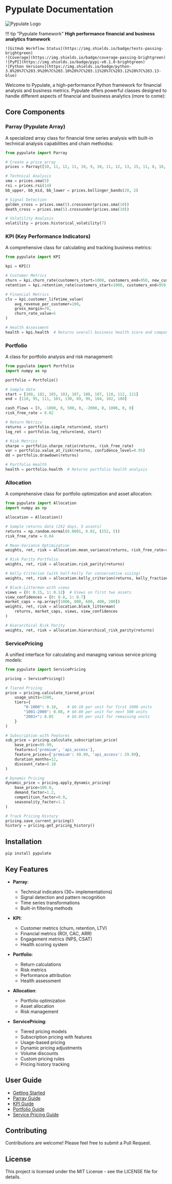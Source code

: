 # Pypulate Documentation

![Pypulate Logo](assets/logo.png)

!!! tip "Pypulate framework"
    **High performance financial and business analytics framework**

    ![GitHub Workflow Status](https://img.shields.io/badge/tests-passing-brightgreen)
    ![Coverage](https://img.shields.io/badge/coverage-passing-brightgreen)
    ![PyPI](https://img.shields.io/badge/pypi-v0.1.0-brightgreen)
    ![Python Versions](https://img.shields.io/badge/python-3.8%20%7C%203.9%20%7C%203.10%20%7C%203.11%20%7C%203.12%20%7C%203.13-blue)

Welcome to Pypulate, a high-performance Python framework for financial analysis and business metrics. Pypulate offers powerful classes designed to handle different aspects of financial and business analytics (more to come):

## Core Components

### Parray (Pypulate Array)

A specialized array class for financial time series analysis with built-in technical analysis capabilities and chain methodss:

```python
from pypulate import Parray

# Create a price array
prices = Parray([10, 11, 12, 11, 10, 9, 10, 11, 12, 13, 15, 11, 8, 10, 14, 16])

# Technical Analysis
sma = prices.sma(5)                   
rsi = prices.rsi(14)                  
bb_upper, bb_mid, bb_lower = prices.bollinger_bands(20, 2)

# Signal Detection
golden_cross = prices.sma(5).crossover(prices.sma(10))
death_cross = prices.sma(5).crossunder(prices.sma(10))

# Volatility Analysis
volatility = prices.historical_volatility(7)
```

### KPI (Key Performance Indicators)

A comprehensive class for calculating and tracking business metrics:

```python
from pypulate import KPI

kpi = KPI()

# Customer Metrics
churn = kpi.churn_rate(customers_start=1000, customers_end=950, new_customers=50)
retention = kpi.retention_rate(customers_start=1000, customers_end=950, new_customers=50)

# Financial Metrics
clv = kpi.customer_lifetime_value(
    avg_revenue_per_customer=100,
    gross_margin=70,
    churn_rate_value=5
)

# Health Assessment
health = kpi.health  # Returns overall business health score and component analysis
```

### Portfolio

A class for portfolio analysis and risk management:

```python
from pypulate import Portfolio
import numpy as np

portfolio = Portfolio()

# Sample data
start = [100, 102, 105, 103, 107, 108, 107, 110, 112, 111]
end = [110, 95, 111, 103, 130, 89, 99, 104, 102, 100]

cash_flows = [0, -1000, 0, 500, 0, -2000, 0, 1000, 0, 0]
risk_free_rate = 0.02

# Return Metrics
returns = portfolio.simple_return(end, start)
log_ret = portfolio.log_return(end, start)

# Risk Metrics
sharpe = portfolio.sharpe_ratio(returns, risk_free_rate)
var = portfolio.value_at_risk(returns, confidence_level=0.95)
dd = portfolio.drawdown(returns)

# Portfolio Health
health = portfolio.health  # Returns portfolio health analysis
```

### Allocation

A comprehensive class for portfolio optimization and asset allocation:

```python
from pypulate import Allocation
import numpy as np

allocation = Allocation()

# Sample returns data (252 days, 5 assets)
returns = np.random.normal(0.0001, 0.02, (252, 5))
risk_free_rate = 0.04

# Mean-Variance Optimization
weights, ret, risk = allocation.mean_variance(returns, risk_free_rate=risk_free_rate)

# Risk Parity Portfolio
weights, ret, risk = allocation.risk_parity(returns)

# Kelly Criterion (with half-Kelly for conservative sizing)
weights, ret, risk = allocation.kelly_criterion(returns, kelly_fraction=0.5)

# Black-Litterman with views
views = {0: 0.15, 1: 0.12}  # Views on first two assets
view_confidences = {0: 0.8, 1: 0.7}
market_caps = np.array([1000, 800, 600, 400, 200])
weights, ret, risk = allocation.black_litterman(
    returns, market_caps, views, view_confidences
)

# Hierarchical Risk Parity
weights, ret, risk = allocation.hierarchical_risk_parity(returns)
```

### ServicePricing

A unified interface for calculating and managing various service pricing models:

```python
from pypulate import ServicePricing

pricing = ServicePricing()

# Tiered Pricing
price = pricing.calculate_tiered_price(
    usage_units=1500,
    tiers={
        "0-1000": 0.10,    # $0.10 per unit for first 1000 units
        "1001-2000": 0.08, # $0.08 per unit for next 500 units
        "2001+": 0.05      # $0.05 per unit for remaining units
    }
)

# Subscription with Features
sub_price = pricing.calculate_subscription_price(
    base_price=99.99,
    features=['premium', 'api_access'],
    feature_prices={'premium': 49.99, 'api_access': 29.99},
    duration_months=12,
    discount_rate=0.10
)

# Dynamic Pricing
dynamic_price = pricing.apply_dynamic_pricing(
    base_price=100.0,
    demand_factor=1.2,
    competition_factor=0.9,
    seasonality_factor=1.1
)

# Track Pricing History
pricing.save_current_pricing()
history = pricing.get_pricing_history()
```

## Installation

```bash
pip install pypulate
```

## Key Features

- **Parray**: 
  - Technical indicators (30+ implementations)
  - Signal detection and pattern recognition
  - Time series transformations
  - Built-in filtering methods

- **KPI**:
  - Customer metrics (churn, retention, LTV)
  - Financial metrics (ROI, CAC, ARR)
  - Engagement metrics (NPS, CSAT)
  - Health scoring system

- **Portfolio**:
  - Return calculations
  - Risk metrics
  - Performance attribution
  - Health assessment

- **Allocation**:
  - Portfolio optimization
  - Asset allocation
  - Risk management

- **ServicePricing**:
  - Tiered pricing models
  - Subscription pricing with features
  - Usage-based pricing
  - Dynamic pricing adjustments
  - Volume discounts
  - Custom pricing rules
  - Pricing history tracking

## User Guide

- [Getting Started](user-guide/getting-started.md)
- [Parray Guide](user-guide/parray.md)
- [KPI Guide](user-guide/kpi.md)
- [Portfolio Guide](user-guide/portfolio.md)
- [Service Pricing Guide](user-guide/service-pricing.md)


## Contributing

Contributions are welcome! Please feel free to submit a Pull Request.

## License

This project is licensed under the MIT License - see the LICENSE file for details.
